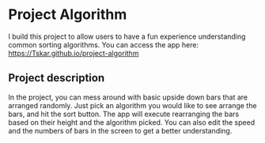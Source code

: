 # Project Algorithm

I build this project to allow users to have a fun experience understanding common sorting algorithms. You can access the app here:
https://Tskar.github.io/project-algorithm

## Project description

In the project, you can mess around with basic upside down bars that are arranged randomly. Just pick an algorithm you would like to see arrange the bars, and hit the sort button.
The app will execute rearranging the bars based on their height and the algorithm picked. You can also edit the speed and the numbers of bars in the screen to get a better understanding.
